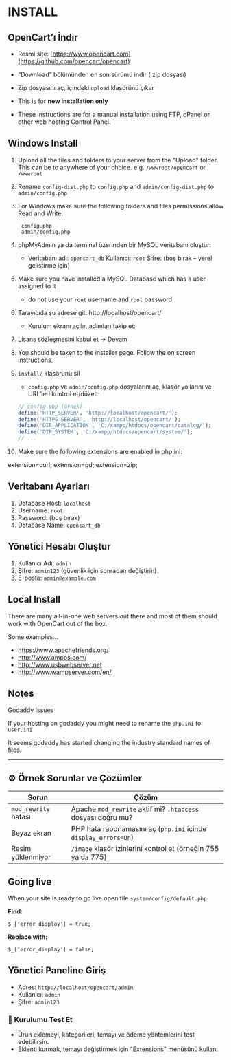 # INSTALL

## OpenCart’ı İndir

* Resmi site: [https://www.opencart.com](https://github.com/opencart/opencart)
* “Download” bölümünden en son sürümü indir (.zip dosyası)
* Zip dosyasını aç, içindeki `upload` klasörünü çıkar

* This is for __new installation only__
* These instructions are for a manual installation using FTP, cPanel or other web hosting Control Panel.

## Windows Install

1. Upload all the files and folders to your server from the "Upload" folder. This can be to anywhere of your choice. e.g. ```/wwwroot/opencart``` or ```/wwwroot```
2. Rename ```config-dist.php``` to ```config.php``` and ```admin/config-dist.php``` to ```admin/config.php```
3. For Windows make sure the following folders and files permissions allow Read and Write.

		config.php
		admin/config.php

4. phpMyAdmin ya da terminal üzerinden bir MySQL veritabanı oluştur:
	* Veritabanı adı: `opencart_db` Kullanıcı: `root` Şifre: (boş bırak – yerel geliştirme için)
5. Make sure you have installed a MySQL Database which has a user assigned to it
	* do not use your ```root``` username and ```root``` password
6. Tarayıcıda şu adrese git: http://localhost/opencart/
	* Kurulum ekranı açılır, adımları takip et:
7. Lisans sözleşmesini kabul et → Devam
8. You should be taken to the installer page. Follow the on screen instructions.
9. `install/` klasörünü sil
	* `config.php` ve `admin/config.php` dosyalarını aç, klasör yollarını ve URL’leri kontrol et/düzelt:

	```php
	// config.php (örnek)
	define('HTTP_SERVER', 'http://localhost/opencart/');
	define('HTTPS_SERVER', 'http://localhost/opencart/');
	define('DIR_APPLICATION', 'C:/xampp/htdocs/opencart/catalog/');
	define('DIR_SYSTEM', 'C:/xampp/htdocs/opencart/system/');
	// ...
	```

10. Make sure the following extensions are enabled in php.ini:

extension=curl;
extension=gd;
extension=zip;

## Veritabanı Ayarları

1. Database Host: `localhost`
2. Username: `root`
3. Password: (boş bırak)
4. Database Name: `opencart_db`

## Yönetici Hesabı Oluştur

1. Kullanıcı Adı: `admin`
2. Şifre: `admin123` (güvenlik için sonradan değiştirin)
3. E-posta: `admin@example.com`

## Local Install

There are many all-in-one web servers out there and most of them should work with OpenCart out of the box.

Some examples...

* https://www.apachefriends.org/
* http://www.ampps.com/
* http://www.usbwebserver.net
* http://www.wampserver.com/en/

## Notes

Godaddy Issues

If your hosting on godaddy you might need to rename the ```php.ini``` to ```user.ini```

It seems godaddy has started changing the industry standard names of files.

----------------------------

## ⚙️ Örnek Sorunlar ve Çözümler

| Sorun                | Çözüm                                                            |
| -------------------- | ---------------------------------------------------------------- |
| `mod_rewrite` hatası | Apache `mod_rewrite` aktif mi? `.htaccess` dosyası doğru mu?     |
| Beyaz ekran          | PHP hata raporlamasını aç (`php.ini` içinde `display_errors=On`) |
| Resim yüklenmiyor    | `/image` klasör izinlerini kontrol et (örneğin 755 ya da 775)    |

## Going live
When your site is ready to go live open file ```system/config/default.php``` 

**Find:**

`$_['error_display'] = true;`

**Replace with:**

`$_['error_display'] = false;`


## Yönetici Paneline Giriş

* Adres: `http://localhost/opencart/admin`
* Kullanıcı: `admin`
* Şifre: `admin123`


### 🧪 Kurulumu Test Et

* Ürün eklemeyi, kategorileri, temayı ve ödeme yöntemlerini test edebilirsin.
* Eklenti kurmak, temayı değiştirmek için "Extensions" menüsünü kullan.

